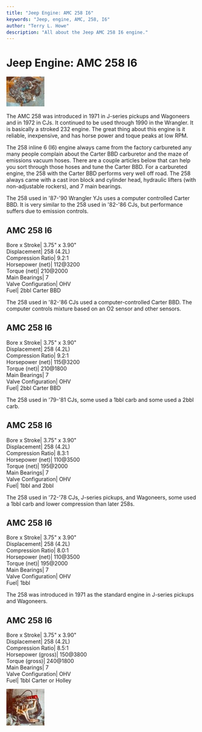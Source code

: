 ```yaml
---
title: "Jeep Engine: AMC 258 I6"
keywords: "Jeep, engine, AMC, 258, I6"
author: "Terry L. Howe"
description: "All about the Jeep AMC 258 I6 engine."
---
```

# Jeep Engine: AMC 258 I6

[![258 I6](/images/engine/258_.jpg)](/images/engine/258.jpg) 

The AMC 258 was introduced in 1971 in J-series pickups and Wagoneers and in 1972 in CJs. It continued to be used through 1990 in the Wrangler. It is basically a stroked 232 engine. The great thing about this engine is it reliable, inexpensive, and has horse power and toque peaks at low RPM.

The 258 inline 6 (I6) engine always came from the factory carbureted any many people complain about the Carter BBD carburetor and the maze of emissions vacuum hoses. There are a couple articles below that can help you sort through those hoses and tune the Carter BBD. For a carbureted engine, the 258 with the Carter BBD performs very well off road. The 258 always came with a cast iron block and cylinder head, hydraulic lifters (with non-adjustable rockers), and 7 main bearings.

The 258 used in '87-'90 Wrangler YJs uses a computer controlled Carter BBD. It is very similar to the 258 used in '82-'86 CJs, but performance suffers due to emission controls. 

AMC 258 I6  
---  
Bore x Stroke| 3.75" x 3.90"  
Displacement| 258 (4.2L)  
Compression Ratio| 9.2:1  
Horsepower (net)| 112@3200  
Torque (net)| 210@2000  
Main Bearings| 7  
Valve Configuration| OHV  
Fuel| 2bbl Carter BBD  
  
The 258 used in '82-'86 CJs used a computer-controlled Carter BBD. The computer controls mixture based on an O2 sensor and other sensors. 

AMC 258 I6  
---  
Bore x Stroke| 3.75" x 3.90"  
Displacement| 258 (4.2L)  
Compression Ratio| 9.2:1  
Horsepower (net)| 115@3200  
Torque (net)| 210@1800  
Main Bearings| 7  
Valve Configuration| OHV  
Fuel| 2bbl Carter BBD  
  
The 258 used in '79-'81 CJs, some used a 1bbl carb and some used a 2bbl carb. 

AMC 258 I6  
---  
Bore x Stroke| 3.75" x 3.90"  
Displacement| 258 (4.2L)  
Compression Ratio| 8.3:1  
Horsepower (net)| 110@3500  
Torque (net)| 195@2000  
Main Bearings| 7  
Valve Configuration| OHV  
Fuel| 1bbl and 2bbl  
  
The 258 used in '72-'78 CJs, J-series pickups, and Wagoneers, some used a 1bbl carb and lower compression than later 258s.

AMC 258 I6  
---  
Bore x Stroke| 3.75" x 3.90"  
Displacement| 258 (4.2L)  
Compression Ratio| 8.0:1  
Horsepower (net)| 110@3500  
Torque (net)| 195@2000  
Main Bearings| 7  
Valve Configuration| OHV  
Fuel| 1bbl  
  
The 258 was introduced in 1971 as the standard engine in J-series pickups and Wagoneers.

AMC 258 I6  
---  
Bore x Stroke| 3.75" x 3.90"  
Displacement| 258 (4.2L)  
Compression Ratio| 8.5:1  
Horsepower (gross)| 150@3800  
Torque (gross)| 240@1800  
Main Bearings| 7  
Valve Configuration| OHV  
Fuel| 1bbl Carter or Holley  
  
[![258 I6 side](/images/engine/258m_.jpg)](/images/engine/258m.jpg)